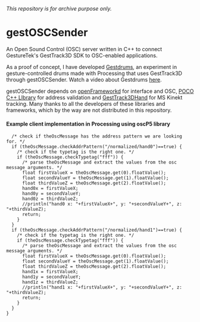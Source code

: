*This repository is for archive purpose only.*

# gestOSCSender
An Open Sound Control (OSC) server written in C++ to connect GestureTek's GestTrack3D SDK to OSC-enabled applications.

As a proof of concept, I have developed [Gestdrums](https://github.com/cgmonte/gestDrums), an experiment in gesture-controlled drums made with Processing that uses GestTrack3D through gestOSCSender. Watch a video about Gestdrums [here](https://youtu.be/qLQKYlK8aWg).

gestOSCSender depends on [openFrameworkd](https://github.com/openframeworks/openFrameworks) for interface and OSC, [POCO C++ LIbrary](https://github.com/pocoproject/poco) for address validation and [GestTrack3DHand](http://gesturetek.com/oldhome/gestpoint/introduction.php) for MS Kinekt tracking. Many thanks to all the developers of these libraries and frameworks, which by the way are not distributed in this repository.

#### Example client implementation in Processing using oscP5 library

```void oscEvent(OscMessage theOscMessage) {
  /* check if theOscMessage has the address pattern we are looking for. */
  if (theOscMessage.checkAddrPattern("/normalized/hand0")==true) {
    /* check if the typetag is the right one. */
    if (theOscMessage.checkTypetag("fff")) {
      /* parse theOscMessage and extract the values from the osc message arguments. */
      float firstValueX = theOscMessage.get(0).floatValue();  
      float secondValueY = theOscMessage.get(1).floatValue();
      float thirdValueZ = theOscMessage.get(2).floatValue();
      hand0x = firstValueX;
      hand0y = secondValueY;
      hand0z = thirdValueZ;
      //println("hand0 x: "+firstValueX+", y: "+secondValueY+", z: "+thirdValueZ);
      return;
    }
  } 
  if (theOscMessage.checkAddrPattern("/normalized/hand1")==true) {
    /* check if the typetag is the right one. */
    if (theOscMessage.checkTypetag("fff")) {
      /* parse theOscMessage and extract the values from the osc message arguments. */
      float firstValueX = theOscMessage.get(0).floatValue();  
      float secondValueY = theOscMessage.get(1).floatValue();
      float thirdValueZ = theOscMessage.get(2).floatValue();
      hand1x = firstValueX;
      hand1y = secondValueY;
      hand1z = thirdValueZ;
      //println("hand1 x: "+firstValueX+", y: "+secondValueY+", z: "+thirdValueZ);
      return;
    }
  } 
}
